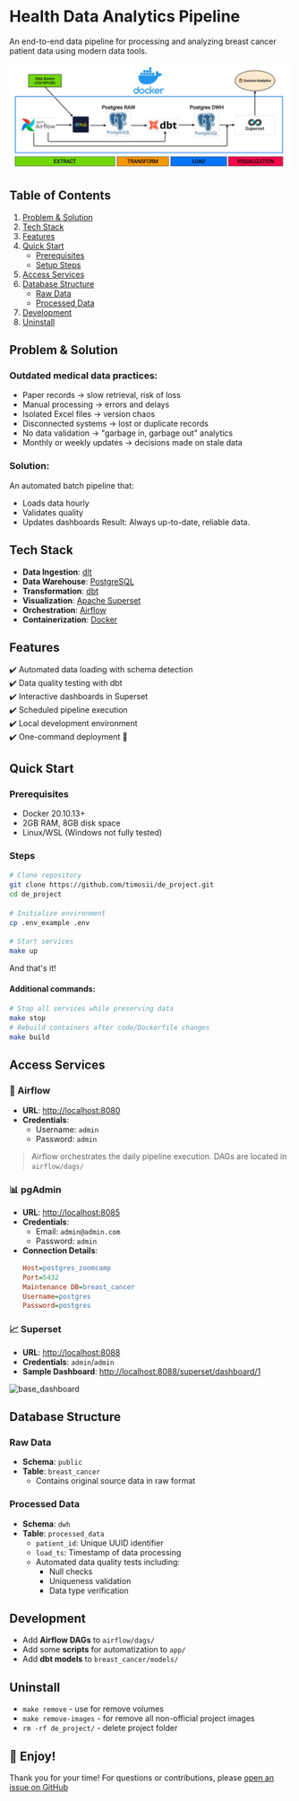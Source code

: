 # Health Data Analytics Pipeline

An end-to-end data pipeline for processing and analyzing breast cancer patient data using modern data tools.

![pipeline](/assets/pipeline.jpg)

## Table of Contents
1. [Problem & Solution](#problem--solution)
2. [Tech Stack](#tech-stack)
3. [Features](#features)
4. [Quick Start](#quick-start)
   - [Prerequisites](#prerequisites)
   - [Setup Steps](#steps)
5. [Access Services](#access-services)
6. [Database Structure](#database-structure)
   - [Raw Data](#raw-data)
   - [Processed Data](#processed-data)
7. [Development](#development)
8. [Uninstall](#uninstall)

## Problem & Solution
### Outdated medical data practices:
- Paper records → slow retrieval, risk of loss
- Manual processing → errors and delays
- Isolated Excel files → version chaos
- Disconnected systems → lost or duplicate records
- No data validation → "garbage in, garbage out" analytics
- Monthly or weekly updates → decisions made on stale data

### Solution:
An automated batch pipeline that:
- Loads data hourly
- Validates quality
- Updates dashboards
Result:
Always up-to-date, reliable data.

## Tech Stack

- **Data Ingestion**: [dlt](https://dlthub.com/)
- **Data Warehouse**: [PostgreSQL](https://www.postgresql.org/)
- **Transformation**: [dbt](https://www.getdbt.com/)
- **Visualization**: [Apache Superset](https://superset.apache.org/)
- **Orchestration**: [Airflow](https://airflow.apache.org/)
- **Containerization**: [Docker](https://www.docker.com/)

## Features

✔️ Automated data loading with schema detection  
✔️ Data quality testing with dbt  
✔️ Interactive dashboards in Superset  
✔️ Scheduled pipeline execution  
✔️ Local development environment  
✔️ One-command deployment 🚀

## Quick Start

### Prerequisites
- Docker 20.10.13+
- 2GB RAM, 8GB disk space
- Linux/WSL (Windows not fully tested)

### Steps
```bash
# Clone repository
git clone https://github.com/timosii/de_project.git
cd de_project

# Initialize environment
cp .env_example .env

# Start services
make up
```
And that's it!

#### Additional commands:
```bash
# Stop all services while preserving data
make stop
# Rebuild containers after code/Dockerfile changes  
make build
```
## Access Services

### 🚀 Airflow
- **URL**: [http://localhost:8080](http://localhost:8080)
- **Credentials**: 
  - Username: `admin`
  - Password: `admin`

> Airflow orchestrates the daily pipeline execution. DAGs are located in `airflow/dags/`

### 📊 pgAdmin
- **URL**: [http://localhost:8085](http://localhost:8085)
- **Credentials**:
  - Email: `admin@admin.com`
  - Password: `admin`
- **Connection Details**:
  ```ini
  Host=postgres_zoomcamp
  Port=5432
  Maintenance DB=breast_cancer
  Username=postgres
  Password=postgres

### 📈 Superset
- **URL**: [http://localhost:8088](http://localhost:8088)
- **Credentials**: `admin`/`admin`
- **Sample Dashboard**: [http://localhost:8088/superset/dashboard/1](http://localhost:8088/superset/dashboard/1)

![base_dashboard](/assets/base_dashboard.jpg)

## Database Structure

### Raw Data
- **Schema**: `public`
- **Table**: `breast_cancer`
  - Contains original source data in raw format

### Processed Data  
- **Schema**: `dwh`  
- **Table**: `processed_data`  
  - `patient_id`: Unique UUID identifier  
  - `load_ts`: Timestamp of data processing  
  - Automated data quality tests including:  
    - Null checks  
    - Uniqueness validation  
    - Data type verification  

## Development  
- Add **Airflow DAGs** to `airflow/dags/`
- Add some **scripts** for automatization to `app/`
- Add **dbt models** to `breast_cancer/models/`

## Uninstall
- `make remove` - use for remove volumes
- `make remove-images` - for remove all non-official project images
- `rm -rf de_project/` - delete project folder

## 🎉 Enjoy!
Thank you for your time! For questions or contributions, please [open an issue on GitHub](https://github.com/timosii/de_project/issues)
